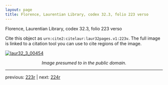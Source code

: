 ```yaml
---
layout: page
title: Florence, Laurentian Library, codex 32.3, folio 223 verso
---
```


Florence, Laurentian Library, codex 32.3, folio 223 verso

Cite this object as `urn:cite2:citelaur:laur32pages.v1:223v`.  The full image is linked to a citation tool you can use to cite regions of the image.

[![laur32_3_00454](http://www.homermultitext.org/iipsrv?IIIF=/project/homer/pyramidal/deepzoom/citelaur/laur32imgs/v1/laur32_3_00454.tif/full/800,/0/default.jpg)](http://www.homermultitext.org/ict2/?urn=urn:cite2:citelaur:laur32imgs.v1:laur32_3_00454) 

<p style="text-align: center; font-style: italic;">Image presumed to in the public domain.</p>

---

previous: [223r](../223r/) | next: [224r](../224r/)